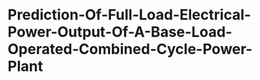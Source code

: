 # Prediction-Of-Full-Load-Electrical-Power-Output-Of-A-Base-Load-Operated-Combined-Cycle-Power-Plant